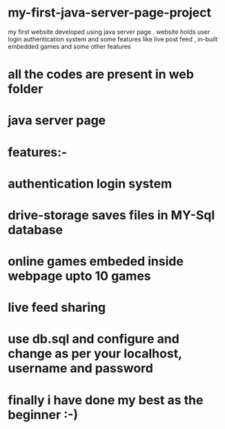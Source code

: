 # my-first-java-server-page-project
my first website developed using java server page . website holds user login authentication system and some features like live post feed , in-built embedded games and some other features

# all the codes are present in web folder 
# java server page 
# features:-
# authentication login system
# drive-storage saves files in MY-Sql database 
# online games embeded inside webpage upto 10 games
# live feed sharing 
# use db.sql and configure and change as per your localhost, username and password
# finally i have done my best as the beginner :-)

